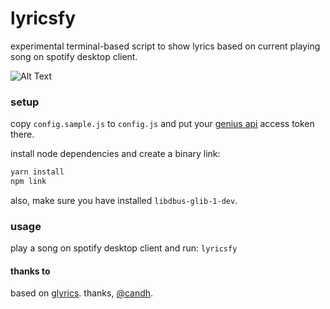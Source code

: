 # lyricsfy

experimental terminal-based script to show lyrics based on current playing song on spotify desktop client.

![Alt Text](https://i.imgur.com/RAczBwG.gif)

### setup

copy `config.sample.js` to `config.js` and put your [genius api](https://genius.com/api-clients) access token there.

install node dependencies and create a binary link:

```sh
yarn install
npm link
```

also, make sure you have installed `libdbus-glib-1-dev`.

### usage

play a song on spotify desktop client and run: `lyricsfy`

#### thanks to

based on [glyrics](https://github.com/candh/glyrics). thanks, [@candh](https://github.com/candh).
